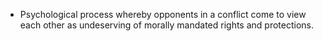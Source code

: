 - Psychological process whereby opponents in a conflict come to view each other as undeserving of morally mandated rights and protections.
